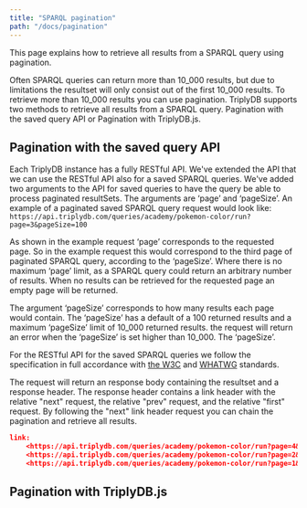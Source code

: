 ```yaml
---
title: "SPARQL pagination"
path: "/docs/pagination"
---
```


This page explains how to retrieve all results from a SPARQL query using pagination.

Often SPARQL queries can return more than 10_000 results, but due to limitations the resultset will only consist out of the first 10_000 results. To retrieve more than 10_000 results you can use pagination. TriplyDB supports two methods to retrieve all results from a SPARQL query. Pagination with the saved query API or Pagination with TriplyDB.js.

## Pagination with the saved query API

Each TriplyDB instance has a fully RESTful API. We've extended the API that we can use the RESTful API also for a saved SPARQL queries. We've added two arguments to the API for saved queries to have the query be able to process paginated resultSets. The arguments are ‘page’ and ‘pageSize’. An example of a paginated saved SPARQL query request would look like:
`https://api.triplydb.com/queries/academy/pokemon-color/run?page=3&pageSize=100`

As shown in the example request ‘page’ corresponds to the requested page. So in the example request this would correspond to the third page of paginated SPARQL query, according to the ‘pageSize’. Where there is no maximum ‘page’ limit, as a SPARQL query could return an arbitrary number of results. When no results can be retrieved for the requested page an empty page will be returned.

The argument ‘pageSize’ corresponds to how many results each page would contain. The ‘pageSize’ has a default of a 100 returned results and a maximum ‘pageSize’ limit of 10_000 returned results. the request will return an error when the ‘pageSize’ is set higher than 10_000. The ‘pageSize’.

For the RESTful API for the saved SPARQL queries we follow the specification in full accordance with [the W3C](https://www.w3.org/TR/html401/types.html#type-links) and [WHATWG](https://html.spec.whatwg.org/multipage/links.html#sequential-link-types) standards.

The request will return an response body containing the resultset and a response header. The response header contains a link header with the relative "next" request, the relative "prev" request, and the relative "first" request. By following the "next" link header request you can chain the pagination and retrieve all results.

```json
link:
    <https://api.triplydb.com/queries/academy/pokemon-color/run?page=4&pageSize=100>; rel="next",
    <https://api.triplydb.com/queries/academy/pokemon-color/run?page=2&pageSize=100>; rel="prev",
    <https://api.triplydb.com/queries/academy/pokemon-color/run?page=1&pageSize=100>; rel="first"
```

## Pagination with TriplyDB.js
